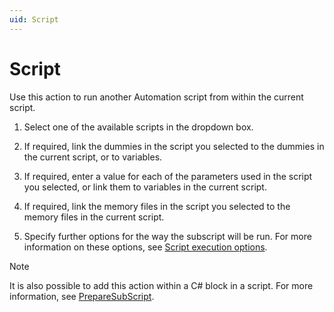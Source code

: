 ```yaml
---
uid: Script
---
```


# Script

Use this action to run another Automation script from within the current script.

1. Select one of the available scripts in the dropdown box.

1. If required, link the dummies in the script you selected to the dummies in the current script, or to variables.

1. If required, enter a value for each of the parameters used in the script you selected, or link them to variables in the current script.

1. If required, link the memory files in the script you selected to the memory files in the current script.

1. Specify further options for the way the subscript will be run. For more information on these options, see [Script execution options](xref:Script_execution_options).

> [!NOTE]
> It is also possible to add this action within a C# block in a script. For more information, see [PrepareSubScript](xref:Skyline.DataMiner.Automation.Engine.PrepareSubScript(System.String)).
